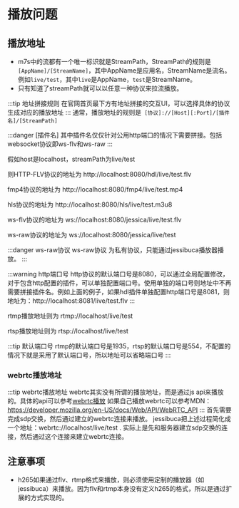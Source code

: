 # 播放问题
## 播放地址

- m7s中的流都有一个唯一标识就是StreamPath，StreamPath的规则是`[AppName]/[StreamName]`，其中AppName是应用名，StreamName是流名。例如`live/test`，其中`live`是AppName，`test`是StreamName。
- 只有知道了streamPath就可以以任意一种协议来拉流播放。

:::tip 地址拼接规则
在官网首页最下方有地址拼接的交互UI，可以选择具体的协议生成对应的播放地址
:::
通常，播放地址的规则是` [协议]://[Host][:Port]/[插件名]/[StreamPath]`

:::danger [插件名]
其中插件名仅仅针对公用http端口的情况下需要拼接。包括websocket协议即ws-flv和ws-raw
:::

假如host是localhost，streamPath为live/test

则HTTP-FLV协议的地址为
http://localhost:8080/hdl/live/test.flv

fmp4协议的地址为
http://localhost:8080/fmp4/live/test.mp4

hls协议的地址为
http://localhost:8080/hls/live/test.m3u8

ws-flv协议的地址为
ws://localhost:8080/jessica/live/test.flv

ws-raw协议的地址为
ws://localhost:8080/jessica/live/test

:::danger ws-raw协议
ws-raw协议 为私有协议，只能通过jessibuca播放器播放。
:::

:::warning http端口号
http协议的默认端口号是8080，可以通过全局配置修改，对于包含http配置的插件，可以单独配置端口号。使用单独的端口号则地址中不再需要拼接插件名。例如上面的例子，如果hdl插件单独配置http端口号是8081，则地址为：http://localhost:8081/live/test.flv
:::

rtmp播放地址则为
rtmp://localhost/live/test

rtsp播放地址则为
rtsp://localhost/live/test

:::tip 默认端口号
rtmp的默认端口号是1935，rtsp的默认端口号是554，不配置的情况下就是采用了默认端口号，所以地址可以省略端口号
:::

### webrtc播放地址
:::tip webrtc播放地址
webrtc其实没有所谓的播放地址，而是通过js api来播放的。具体的api可以参考[webrtc播放](/guide/plugins/webrtc.md)
如果自己播放webrtc可以参考MDN：https://developer.mozilla.org/en-US/docs/Web/API/WebRTC_API
:::
首先需要完成sdp交换，然后通过建立的webrtc连接来播放。
jessibuca把上述过程简化成一个地址：webrtc://localhost/live/test . 实际上是先和服务器建立sdp交换的连接，然后通过这个连接来建立webrtc连接。

## 注意事项
- h265如果通过flv、rtmp格式来播放，则必须使用定制的播放器（如jessibuca）来播放。因为flv和rtmp本身没有定义h265的格式，所以是通过扩展的方式实现的。
